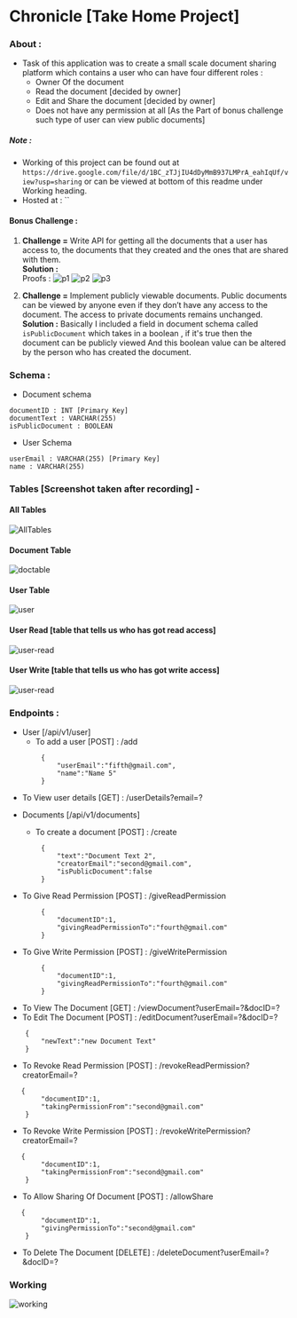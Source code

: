 # Chronicle [Take Home Project]

### About :
- Task of this application was to create a small scale document sharing platform which contains a user who can have four different roles :
  - Owner Of the document 
  - Read the document [decided by owner]
  - Edit and Share the document [decided by owner]
  - Does not have any permission at all [As the Part of bonus challenge such type of user can view public documents]
  
##### Note : 
  - Working of this project can be found out at `https://drive.google.com/file/d/1BC_zTJjIU4dDyMmB937LMPrA_eahIqUf/view?usp=sharing` or can be viewed at bottom of this readme under Working heading.
  - Hosted at : ``
#### Bonus Challenge :
1) **Challenge =** Write API for getting all the documents that a user has access to, the documents that they created and the ones that are shared with them.   
   **Solution :**      
Proofs : 
![p1](./others/Proof1.jpg)
![p2](./others/Proof2.jpg)
![p3](./others/Proof3.jpg)

3) **Challenge =** Implement publicly viewable documents. Public documents can be viewed by anyone even if they don’t have any access to the document. The access to private documents remains unchanged.  
**Solution :** Basically I included a field in document schema called `isPublicDocument` which takes in a boolean , if it's true then the document can be publicly viewed And this boolean value can be altered by the person who has created the document.   

### Schema :
- Document schema 
```
documentID : INT [Primary Key]
documentText : VARCHAR(255)
isPublicDocument : BOOLEAN
```
- User Schema
```
userEmail : VARCHAR(255) [Primary Key]
name : VARCHAR(255) 
```

### Tables [Screenshot taken after recording] -

#### All Tables
![AllTables](./others/AllTables.jpg)

#### Document Table
![doctable](./others/DocTable.jpg)

#### User Table
![user](./others/UserTable.jpg)

#### User Read [table that tells us who has got read access]
![user-read](./others/UserReads.jpg)

#### User Write [table that tells us who has got write access]
![user-read](./others/UserWrite.jpg)




### Endpoints : 
- User [/api/v1/user]
  - To add a user [POST] : /add
```
        {
            "userEmail":"fifth@gmail.com",
            "name":"Name 5"
        }
```
  - To View user details [GET] : /userDetails?email=?

  
- Documents [/api/v1/documents]
  - To create a document [POST] : /create
```
        {
            "text":"Document Text 2",
            "creatorEmail":"second@gmail.com",
            "isPublicDocument":false
        }
```
  - To Give Read Permission [POST] : /giveReadPermission
```
        {
            "documentID":1,
            "givingReadPermissionTo":"fourth@gmail.com"
        }
```
  - To Give Write Permission [POST] : /giveWritePermission
```
        {
            "documentID":1,
            "givingReadPermissionTo":"fourth@gmail.com"
        }
```
  - To View The Document [GET] : /viewDocument?userEmail=?&docID=?
  - To Edit The Document [POST] : /editDocument?userEmail=?&docID=?
```
    {
        "newText":"new Document Text"
    }
```
  - To Revoke Read Permission [POST] : /revokeReadPermission?creatorEmail=?
```
   {
        "documentID":1,
        "takingPermissionFrom":"second@gmail.com"
    }
```
  - To Revoke Write Permission [POST] : /revokeWritePermission?creatorEmail=?
```
   {
        "documentID":1,
        "takingPermissionFrom":"second@gmail.com"
    }
```
  - To Allow Sharing Of Document [POST] : /allowShare
```
   {
        "documentID":1,
        "givingPermissionTo":"second@gmail.com"
    }
```

  - To Delete The Document [DELETE] : /deleteDocument?userEmail=?&docID=?



### Working 
![working](./others/Working.gif)
